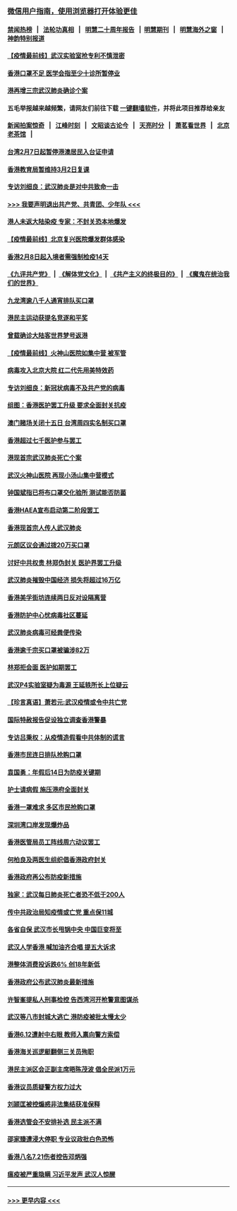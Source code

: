 ### [微信用户指南，使用浏览器打开体验更佳](https://github.com/gfw-breaker/banned-news1/blob/master/indexes/wechat-guide.md?t=0)
#### [禁闻热榜](热点新闻.md?t=0)  &nbsp;&nbsp;|&nbsp;&nbsp; [法轮功真相](https://github.com/gfw-breaker/truth/blob/master/README.md?t=0) &nbsp;&nbsp;|&nbsp;&nbsp; [明慧二十周年报告](https://github.com/gfw-breaker/mh-reports/blob/master/README.md?t=0) &nbsp;&nbsp;|&nbsp;&nbsp;[明慧期刊](https://github.com/gfw-breaker/mh-qikan) &nbsp;&nbsp;|&nbsp;&nbsp; [明慧海外之窗](https://github.com/gfw-breaker/mh-news/blob/master/README.md?t=0) &nbsp;&nbsp;|&nbsp;&nbsp; [神韵特别报道](https://github.com/gfw-breaker/mh-news/blob/master/shenyun.md?t=0)
#### [【疫情最前线】武汉实验室抢专利不慎泄密](../pages/nsc415/n11850310.md?t=02071211) 
#### [香港口罩不足 医学会指至少十诊所暂停业](../pages/nsc415/n11850301.md?t=02071211) 
#### [港再增三宗武汉肺炎确诊个案](../pages/nsc415/n11850328.md?t=02071211) 
#### 五毛举报越来越频繁，请网友们前往下载 [一键翻墙软件](https://github.com/gfw-breaker/ssr-accounts)，并将此项目推荐给亲友
#### [新闻拍案惊奇](https://github.com/gfw-breaker/banned-news1/blob/master/pages/link4.md) &nbsp;&nbsp;|&nbsp;&nbsp; [江峰时刻](https://github.com/gfw-breaker/banned-news1/blob/master/pages/link4.md) &nbsp;&nbsp;|&nbsp;&nbsp; [文昭谈古论今](https://github.com/gfw-breaker/banned-news1/blob/master/pages/link4.md) &nbsp;&nbsp;|&nbsp;&nbsp; [天亮时分](https://github.com/gfw-breaker/banned-news1/blob/master/pages/link4.md) &nbsp;&nbsp;|&nbsp;&nbsp; [萧茗看世界](https://github.com/gfw-breaker/banned-news1/blob/master/pages/link4.md) &nbsp;&nbsp;|&nbsp;&nbsp; [北京老茶馆](https://github.com/gfw-breaker/banned-news1/blob/master/pages/link4.md) &nbsp;&nbsp;|&nbsp;&nbsp; 
#### [台湾2月7日起暂停港澳居民入台证申请](../pages/nsc415/n11850304.md?t=02071211) 
#### [香港教育局暂维持3月2日复课](../pages/nsc415/n11850260.md?t=02071211) 
#### [专访刘细良：武汉肺炎是对中共致命一击](../pages/nsc415/n11849934.md?t=02071211) 
#### [>>> 我要声明退出共产党、共青团、少年队 <<<](https://github.com/begood0513/goodnews/blob/master/quit/letter.md) 
#### [港人未返大陆染疫 专家：不封关恐本地爆发](../pages/nsc415/n11848021.md?t=02071211) 
#### [【疫情最前线】北京复兴医院爆发群体感染](../pages/nsc415/n11847626.md?t=02071211) 
#### [香港2月8日起入境者需强制检疫14天](../pages/nsc415/n11847658.md?t=02071211) 
#### [《九评共产党》](https://github.com/begood0513/9ping.md/blob/master/README.md) &nbsp;|&nbsp; [《解体党文化》](../../../../jtdwh.md/blob/master/README.md)  &nbsp;|&nbsp; [《共产主义的终极目的》](../../../../gczydzjmd.md/blob/master/README.md) &nbsp;|&nbsp; [《魔鬼在统治我们的世界》](../../../../mgztzwmdsj.md/blob/master/README.md) 
#### [九龙湾逾八千人通宵排队买口罩](../pages/nsc415/n11847647.md?t=02071211) 
#### [港民主运动获提名竞逐和平奖](../pages/nsc415/n11847633.md?t=02071211) 
#### [曾载确诊大陆客世界梦号返港](../pages/nsc415/n11847608.md?t=02071211) 
#### [【疫情最前线】火神山医院如集中营 被军管](../pages/nsc415/n11847524.md?t=02071211) 
#### [病毒攻入北京大院 红二代先用美特效药](../pages/nsc415/n11847427.md?t=02071211) 
#### [专访刘细良：新冠状病毒不及共产党的病毒](../pages/nsc415/n11847164.md?t=02071211) 
#### [组图：香港医护罢工升级 要求全面封关抗疫](../pages/nsc415/n11844107.md?t=02071211) 
#### [澳门赌场关闭十五日 台湾周四实名制买口罩](../pages/nsc415/n11845083.md?t=02071211) 
#### [香港超过七千医护参与罢工](../pages/nsc415/n11845051.md?t=02071211) 
#### [港现首宗武汉肺炎死亡个案](../pages/nsc415/n11844998.md?t=02071211) 
#### [武汉火神山医院 再现小汤山集中营模式](../pages/nsc415/n11844763.md?t=02071211) 
#### [钟国斌指已将布口罩交化验所 测试能否防菌](../pages/nsc415/n11842783.md?t=02071211) 
#### [香港HAEA宣布启动第二阶段罢工](../pages/nsc415/n11842723.md?t=02071211) 
#### [香港现首宗人传人武汉肺炎](../pages/nsc415/n11842766.md?t=02071211) 
#### [元朗区议会通过拨20万买口罩](../pages/nsc415/n11842754.md?t=02071211) 
#### [讨好中共权贵 林郑伪封关 医护界罢工升级](../pages/nsc415/n11842359.md?t=02071211) 
#### [武汉肺炎摧毁中国经济 损失将超过16万亿](../pages/nsc415/n11839723.md?t=02071211) 
#### [香港美孚街坊连续两日反对设隔离营](../pages/nsc415/n11839962.md?t=02071211) 
#### [香港防护中心忧病毒社区蔓延](../pages/nsc415/n11839933.md?t=02071211) 
#### [武汉肺炎病毒可经粪便传染](../pages/nsc415/n11839939.md?t=02071211) 
#### [香港逾千宗买口罩被骗涉82万](../pages/nsc415/n11839914.md?t=02071211) 
#### [林郑拒会面 医护如期罢工](../pages/nsc415/n11839892.md?t=02071211) 
#### [武汉P4实验室疑为毒源 王延轶所长上位疑云](../pages/nsc415/n11835543.md?t=02071211) 
#### [【珍言真语】萧若元:武汉疫情或令中共亡党](../pages/nsc415/n11829394.md?t=02071211) 
#### [国际特赦报告促设独立调查香港警暴](../pages/nsc415/n11833845.md?t=02071211) 
#### [专访吕秉权：从疫情造假看中共体制的谎言](../pages/nsc415/n11833813.md?t=02071211) 
#### [香港市民连日排队抢购口罩](../pages/nsc415/n11833794.md?t=02071211) 
#### [袁国勇：年假后14日为防疫关键期](../pages/nsc415/n11831088.md?t=02071211) 
#### [护士请病假 施压港府全面封关](../pages/nsc415/n11831030.md?t=02071211) 
#### [香港一罩难求 多区市民抢购口罩](../pages/nsc415/n11831002.md?t=02071211) 
#### [深圳湾口岸发现爆炸品](../pages/nsc415/n11828802.md?t=02071211) 
#### [香港医管局员工阵线周六动议罢工](../pages/nsc415/n11828762.md?t=02071211) 
#### [何柏良及两医生组织倡香港政府封关](../pages/nsc415/n11828749.md?t=02071211) 
#### [香港政府再公布防疫新措施](../pages/nsc415/n11828716.md?t=02071211) 
#### [独家：武汉每日肺炎死亡者恐不低于200人](../pages/nsc415/n11828240.md?t=02071211) 
#### [传中共政治局知疫情或亡党 重点保11城](../pages/nsc415/n11828145.md?t=02071211) 
#### [各省自保 武汉市长甩锅中央 中国巨变将至](../pages/nsc415/n11828021.md?t=02071211) 
#### [武汉人学香港 喊加油齐合唱 提五大诉求](../pages/nsc415/n11827046.md?t=02071211) 
#### [港整体消费投诉跌6% 创18年新低](../pages/nsc415/n11817280.md?t=02071211) 
#### [香港政府公布武汉肺炎最新措施](../pages/nsc415/n11817152.md?t=02071211) 
#### [许智峯提私人刑事检控 告西湾河开枪警意图谋杀](../pages/nsc415/n11817132.md?t=02071211) 
#### [武汉等八市封城大逃亡 港防疫被批太慢太少](../pages/nsc415/n11817058.md?t=02071211) 
#### [香港6.12遭射中右眼 教师入禀向警方索偿](../pages/nsc415/n11814678.md?t=02071211) 
#### [香港海关巡逻艇翻侧三关员殉职](../pages/nsc415/n11814604.md?t=02071211) 
#### [港民主派区会正副主席晤陈茂波 倡全民派1万元](../pages/nsc415/n11814582.md?t=02071211) 
#### [香港议员质疑警方权力过大](../pages/nsc415/n11814560.md?t=02071211) 
#### [刘颕匡被控煽惑非法集结获准保释](../pages/nsc415/n11811727.md?t=02071211) 
#### [香港选管会不安排补选 民主派不满](../pages/nsc415/n11811691.md?t=02071211) 
#### [邵家臻遭浸大停职 专业议政批白色恐怖](../pages/nsc415/n11811670.md?t=02071211) 
#### [香港八名7.21伤者控告邓炳强](../pages/nsc415/n11811623.md?t=02071211) 
#### [瘟疫被严重隐瞒 习近平发声 武汉人惊醒](../pages/nsc415/n11811186.md?t=02071211) 

----
#### [ >>> 更早内容 <<< ](../indexes/nsc415-earlier.md)
